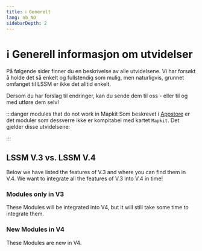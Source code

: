 ```yaml
---
title: ℹ️ Generelt
lang: nb_NO
sidebarDepth: 2
---
```


# ℹ️ Generell informasjon om utvidelser

På følgende sider finner du en beskrivelse av alle utvidelsene.
Vi har forsøkt å holde det så enkelt og fullstendig som mulig, men naturligvis, grunnet omfanget til LSSM er ikke det alltid enkelt.

Dersom du har forslag til endringer, kan du sende dem til oss - eller til og med utføre dem selv!

:::danger modules that do not work in Mapkit
Som beskrevet i [Appstore](appstore.md) er det moduler som dessverre ikke er kompitabel med kartet `Mapkit`. Det gjelder disse utvidelsene:

<mapkit-modules settings-text="And these settings"/>
:::

## LSSM V.3 vs. LSSM V.4

Below we have listed the features of V.3 and where you can find them in V.4.
We want to integrate all the features of V.3 into V.4 in time!

<v3-v4-comparison-integrated/>

### Modules only in V3

These Modules will be integrated into V4, but it will still take some time to integrate them.

<v3-v4-comparison-v3only/>

### New Modules in V4

These Modules are new in V4.

<v3-v4-comparison-new/>
